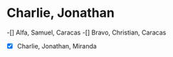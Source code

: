 
 # Charlie, Jonathan
 -[] Alfa, Samuel, Caracas
 -[] Bravo, Christian, Caracas
 -[x] Charlie, Jonathan, Miranda
